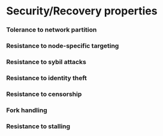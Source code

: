 # Security/Recovery properties

### Tolerance to network partition

### Resistance to node-specific targeting

### Resistance to sybil attacks

### Resistance to identity theft

### Resistance to censorship

### Fork handling

### Resistance to stalling
